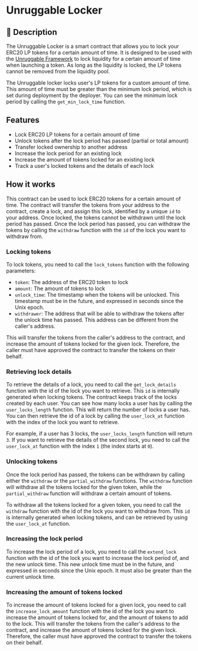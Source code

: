 # Unruggable Locker

## 📝 Description

The Unruggable Locker is a smart contract that allows you to lock your ERC20 LP tokens for a certain amount of time. It is designed to be used with the [Unruggable Framework](https://unruggable.meme/) to lock liquidity for a certain amount of time when launching a token. As long as the liquidity is locked, the LP tokens cannot be removed from the liquidity pool.

The Unruggable locker locks user's LP tokens for a custom amount of time. This amount of time must be greater than the minimum lock period, which is set during deployment by the deployer.
You can see the minimum lock period by calling the `get_min_lock_time` function.

## Features

- Lock ERC20 LP tokens for a certain amount of time
- Unlock tokens after the lock period has passed (partial or total amount)
- Transfer locked ownership to another address
- Increase the lock period for an existing lock
- Increase the amount of tokens locked for an existing lock
- Track a user's locked tokens and the details of each lock

## How it works

This contract can be used to lock ERC20 tokens for a certain amount of time. The contract will transfer the tokens from your address to the contract, create a lock, and assign this lock, identified by a unique `id` to your address.
Once locked, the tokens cannot be withdrawn until the lock period has passed. Once the lock period has passed, you can withdraw the tokens by calling the `withdraw` function with the `id` of the lock you want to withdraw from.

### Locking tokens

To lock tokens, you need to call the `lock_tokens` function with the following parameters:

- `token`: The address of the ERC20 token to lock
- `amount`: The amount of tokens to lock
- `unlock_time`: The timestamp when the tokens will be unlocked. This timestamp must be in the future, and expressed in seconds since the Unix epoch.
- `withdrawer`: The address that will be able to withdraw the tokens after the unlock time has passed. This address can be different from the caller's address.

This will transfer the tokens from the caller's address to the contract, and increase the amount of tokens locked for the given lock. Therefore, the caller must have approved the contract to transfer the tokens on their behalf.

### Retrieving lock details

To retrieve the details of a lock, you need to call the `get_lock_details` function with the id of the lock you want to retrieve.
This `id` is internally generated when locking tokens. The contract keeps track of the locks created by each user.
You can see how many locks a user has by calling the `user_locks_length` function. This will return the number of locks a user has.
You can then retrieve the id of a lock by calling the `user_lock_at` function with the index of the lock you want to retrieve.

For example, if a user has 3 locks, the `user_locks_length` function will return `3`. If you want to retrieve the details of the second lock, you need to call the `user_lock_at` function with the index `1` (the index starts at `0`).

### Unlocking tokens

Once the lock period has passed, the tokens can be withdrawn by calling either the `withdraw` or the `partial_withdraw` functions.
The `withdraw` function will withdraw all the tokens locked for the given token, while the `partial_withdraw` function will withdraw a certain amount of tokens.

To withdraw all the tokens locked for a given token, you need to call the `withdraw` function with the id of the lock you want to withdraw from.
This `id` is internally generated when locking tokens, and can be retrieved by using the `user_lock_at` function.

### Increasing the lock period

To increase the lock period of a lock, you need to call the `extend_lock` function with the id of the lock you want to increase the lock period of, and the new unlock time.
This new unlock time must be in the future, and expressed in seconds since the Unix epoch. It must also be greater than the current unlock time.

### Increasing the amount of tokens locked

To increase the amount of tokens locked for a given lock, you need to call the `increase_lock_amount` function with the id of the lock you want to increase the amount of tokens locked for, and the amount of tokens to add to the lock.
This will transfer the tokens from the caller's address to the contract, and increase the amount of tokens locked for the given lock. Therefore, the caller must have approved the contract to transfer the tokens on their behalf.
